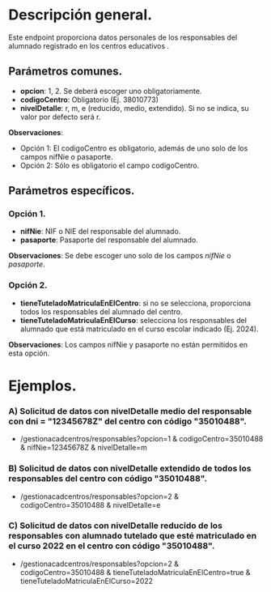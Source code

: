 # Descripción general.

Este endpoint proporciona datos personales de los responsables del alumnado registrado en los centros educativos .

## Parámetros comunes.
* **opcion**: 1, 2. Se deberá escoger uno obligatoriamente.
* **codigoCentro**: Obligatorio (Ej. 38010773)
* **nivelDetalle**: r, m, e (reducido, medio, extendido). Si no se indica, su valor por defecto será r.

**Observaciones**:
* Opción 1: El codigoCentro es obligatorio, además de uno solo de los campos nifNie o pasaporte.
* Opción 2: Sólo es obligatorio el campo codigoCentro.

## Parámetros específicos.

### Opción 1.
* **nifNie**: NIF o NIE del responsable del alumnado.
* **pasaporte**: Pasaporte del responsable del alumnado.

**Observaciones**: Se debe escoger uno solo de los campos _nifNie_ o _pasaporte_.

### Opción 2.

* **tieneTuteladoMatriculaEnElCentro**: si no se selecciona, proporciona todos los responsables del alumnado del centro.
* **tieneTuteladoMatriculaEnElCurso**: selecciona los responsables del alumnado que está matriculado en el curso escolar indicado (Ej. 2024).

**Observaciones**: Los campos nifNie y pasaporte no están permitidos en esta opción.

# Ejemplos.
### A) Solicitud de datos con nivelDetalle medio del responsable con dni = "12345678Z" del centro con código "35010488".
* /gestionacadcentros/responsables?opcion=1 & codigoCentro=35010488 & nifNie=12345678Z & nivelDetalle=m
 
### B) Solicitud de datos con nivelDetalle extendido de todos  los responsables del centro con código "35010488".
* /gestionacadcentros/responsables?opcion=2 & codigoCentro=35010488 & nivelDetalle=e

### C) Solicitud de datos con nivelDetalle reducido de los responsables con alumnado tutelado que esté matriculado en el curso 2022 en el centro con código "35010488". 
* /gestionacadcentros/responsables?opcion=2 & codigoCentro=35010488 & tieneTuteladoMatriculaEnElCentro=true & tieneTuteladoMatriculaEnElCurso=2022
